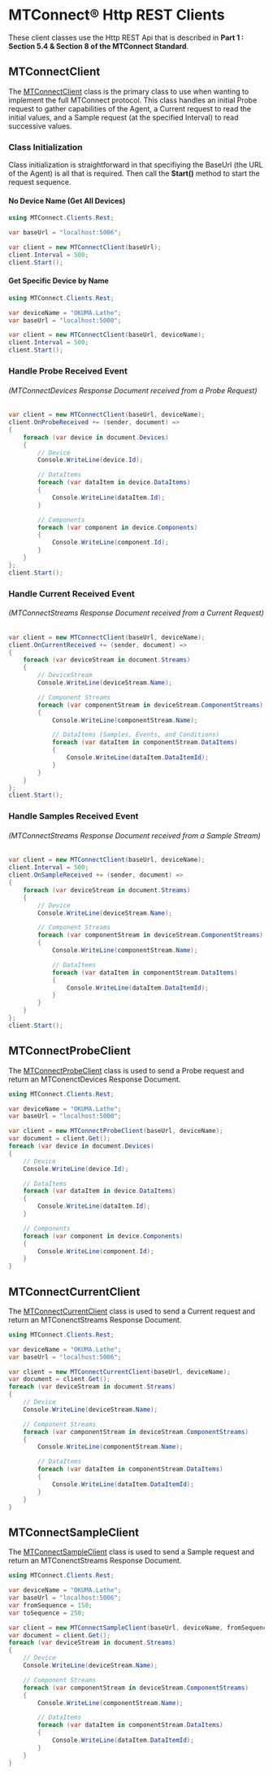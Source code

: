 # MTConnect® Http REST Clients
These client classes use the Http REST Api that is described in **Part 1 : Section 5.4 & Section 8 of the MTConnect Standard**.

## MTConnectClient
The [MTConnectClient](MTConnectClient.cs) class is the primary class to use when wanting to implement the full MTConnect protocol. This class handles an initial Probe request to gather capabilities of the Agent, a Current request to read the initial values, and a Sample request (at the specified Interval) to read successive values.

### Class Initialization
Class initialization is straightforward in that specifiying the BaseUrl (the URL of the Agent) is all that is required. Then call the **Start()** method to start the request sequence.

#### No Device Name (Get All Devices)
```c#
using MTConnect.Clients.Rest;

var baseUrl = "localhost:5006";

var client = new MTConnectClient(baseUrl);
client.Interval = 500;
client.Start();
```

#### Get Specific Device by Name
```c#
using MTConnect.Clients.Rest;

var deviceName = "OKUMA.Lathe";
var baseUrl = "localhost:5000";

var client = new MTConnectClient(baseUrl, deviceName);
client.Interval = 500;
client.Start();
```

### Handle Probe Received Event
###### (MTConnectDevices Response Document received from a Probe Request)
```c#
var client = new MTConnectClient(baseUrl, deviceName);
client.OnProbeReceived += (sender, document) =>
{
    foreach (var device in document.Devices)
    {
        // Device
        Console.WriteLine(device.Id);

        // DataItems
        foreach (var dataItem in device.DataItems)
        {
            Console.WriteLine(dataItem.Id);
        }

        // Components
        foreach (var component in device.Components)
        {
            Console.WriteLine(component.Id);
        }
    }
};
client.Start();
```

### Handle Current Received Event
###### (MTConnectStreams Response Document received from a Current Request)
```c#
var client = new MTConnectClient(baseUrl, deviceName);
client.OnCurrentReceived += (sender, document) =>
{
    foreach (var deviceStream in document.Streams)
    {
        // DeviceStream
        Console.WriteLine(deviceStream.Name);

        // Component Streams
        foreach (var componentStream in deviceStream.ComponentStreams)
        {
            Console.WriteLine(componentStream.Name);

            // DataItems (Samples, Events, and Conditions)
            foreach (var dataItem in componentStream.DataItems)
            {
                Console.WriteLine(dataItem.DataItemId);
            }
        }
    }
};
client.Start();
```

### Handle Samples Received Event
###### (MTConnectStreams Response Document received from a Sample Stream)
```c#
var client = new MTConnectClient(baseUrl, deviceName);
client.Interval = 500;
client.OnSampleReceived += (sender, document) =>
{
    foreach (var deviceStream in document.Streams)
    {
        // Device
        Console.WriteLine(deviceStream.Name);

        // Component Streams
        foreach (var componentStream in deviceStream.ComponentStreams)
        {
            Console.WriteLine(componentStream.Name);

            // DataItems
            foreach (var dataItem in componentStream.DataItems)
            {
                Console.WriteLine(dataItem.DataItemId);
            }
        }
    }
};
client.Start();
```

## MTConnectProbeClient
The [MTConnectProbeClient](MTConnectProbeClient.cs) class is used to send a Probe request and return an MTConenctDevices Response Document.
```c#
using MTConnect.Clients.Rest;

var deviceName = "OKUMA.Lathe";
var baseUrl = "localhost:5000";

var client = new MTConnectProbeClient(baseUrl, deviceName);
var document = client.Get();
foreach (var device in document.Devices)
{
    // Device
    Console.WriteLine(device.Id);

    // DataItems
    foreach (var dataItem in device.DataItems)
    {
        Console.WriteLine(dataItem.Id);
    }

    // Components
    foreach (var component in device.Components)
    {
        Console.WriteLine(component.Id);
    }
}
```

## MTConnectCurrentClient
The [MTConnectCurrentClient](MTConnectCurrentClient.cs) class is used to send a Current request and return an MTConenctStreams Response Document.
```c#
using MTConnect.Clients.Rest;

var deviceName = "OKUMA.Lathe";
var baseUrl = "localhost:5006";

var client = new MTConnectCurrentClient(baseUrl, deviceName);
var document = client.Get();
foreach (var deviceStream in document.Streams)
{
    // Device
    Console.WriteLine(deviceStream.Name);

    // Component Streams
    foreach (var componentStream in deviceStream.ComponentStreams)
    {
        Console.WriteLine(componentStream.Name);

        // DataItems
        foreach (var dataItem in componentStream.DataItems)
        {
            Console.WriteLine(dataItem.DataItemId);
        }
    }
}
```

## MTConnectSampleClient
The [MTConnectSampleClient](MTConnectSampleClient.cs) class is used to send a Sample request and return an MTConenctStreams Response Document.
```c#
using MTConnect.Clients.Rest;

var deviceName = "OKUMA.Lathe";
var baseUrl = "localhost:5006";
var fromSequence = 150;
var toSequence = 250;

var client = new MTConnectSampleClient(baseUrl, deviceName, fromSequence, toSequence);
var document = client.Get();
foreach (var deviceStream in document.Streams)
{
    // Device
    Console.WriteLine(deviceStream.Name);

    // Component Streams
    foreach (var componentStream in deviceStream.ComponentStreams)
    {
        Console.WriteLine(componentStream.Name);

        // DataItems
        foreach (var dataItem in componentStream.DataItems)
        {
            Console.WriteLine(dataItem.DataItemId);
        }
    }
}
```
